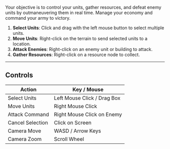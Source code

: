 
Your objective is to control your units, gather resources, and defeat enemy units by outmaneuvering them in real time. Manage your economy and command your army to victory.

1. **Select Units**: Click and drag with the left mouse button to select multiple units.
2. **Move Units**: Right-click on the terrain to send selected units to a location.
3. **Attack Enemies**: Right-click on an enemy unit or building to attack.
4. **Gather Resources**: Right-click on a resource node to collect.


---

## Controls

| Action                 | Key / Mouse                    |
|------------------------|--------------------------------|
| Select Units           | Left Mouse Click / Drag Box    |
| Move Units             | Right Mouse Click              |
| Attack Command         | Right Mouse Click on Enemy     |
| Cancel Selection       | Click on Screen                |
| Camera Move            | WASD / Arrow Keys              |
| Camera Zoom            | Scroll Wheel                   |
